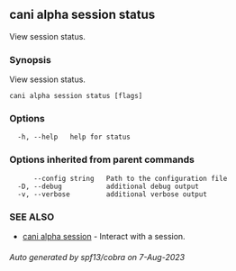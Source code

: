 ## cani alpha session status

View session status.

### Synopsis

View session status.

```
cani alpha session status [flags]
```

### Options

```
  -h, --help   help for status
```

### Options inherited from parent commands

```
      --config string   Path to the configuration file
  -D, --debug           additional debug output
  -v, --verbose         additional verbose output
```

### SEE ALSO

* [cani alpha session](cani_alpha_session.md)	 - Interact with a session.

###### Auto generated by spf13/cobra on 7-Aug-2023
